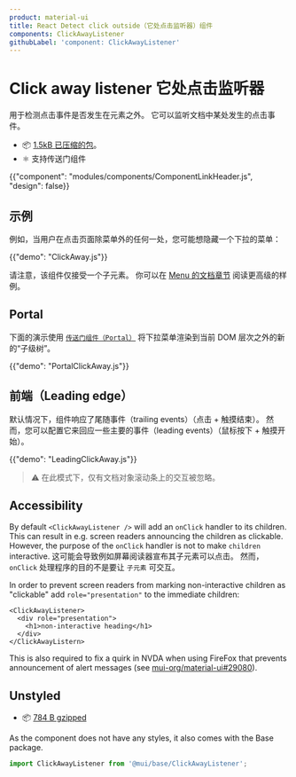 ```yaml
---
product: material-ui
title: React Detect click outside（它处点击监听器）组件
components: ClickAwayListener
githubLabel: 'component: ClickAwayListener'
---
```


# Click away listener 它处点击监听器

<p class="description">用于检测点击事件是否发生在元素之外。 它可以监听文档中某处发生的点击事件。</p>

- 📦 [1.5kB 已压缩的包](/size-snapshot)。
- ⚛️ 支持传送门组件

{{"component": "modules/components/ComponentLinkHeader.js", "design": false}}

## 示例

例如，当用户在点击页面除菜单外的任何一处，您可能想隐藏一个下拉的菜单：

{{"demo": "ClickAway.js"}}

请注意，该组件仅接受一个子元素。 你可以在 [Menu 的文档章节](/material-ui/react-menu/#menulist-composition) 阅读更高级的样例。

## Portal

下面的演示使用 [`传送门组件（Portal）`](/material-ui/react-portal/) 将下拉菜单渲染到当前 DOM 层次之外的新的“子级树”。

{{"demo": "PortalClickAway.js"}}

## 前端（Leading edge）

默认情况下，组件响应了尾随事件（trailing events）（点击 + 触摸结束）。 然而，您可以配置它来回应一些主要的事件（leading events）（鼠标按下 + 触摸开始）。

{{"demo": "LeadingClickAway.js"}}

> ⚠️ 在此模式下，仅有文档对象滚动条上的交互被忽略。

## Accessibility

By default `<ClickAwayListener />` will add an `onClick` handler to its children. This can result in e.g. screen readers announcing the children as clickable. However, the purpose of the `onClick` handler is not to make `children` interactive. 这可能会导致例如屏幕阅读器宣布其子元素可以点击。 然而， `onClick` 处理程序的目的不是要让 `子元素` 可交互。

In order to prevent screen readers from marking non-interactive children as "clickable" add `role="presentation"` to the immediate children:

```tsx
<ClickAwayListener>
  <div role="presentation">
    <h1>non-interactive heading</h1>
  </div>
</ClickAwayListern>
```

This is also required to fix a quirk in NVDA when using FireFox that prevents announcement of alert messages (see [mui-org/material-ui#29080](https://github.com/mui-org/material-ui/issues/29080)).

## Unstyled

- 📦 [784 B gzipped](https://bundlephobia.com/package/@mui/base@latest)

As the component does not have any styles, it also comes with the Base package.

```js
import ClickAwayListener from '@mui/base/ClickAwayListener';
```
